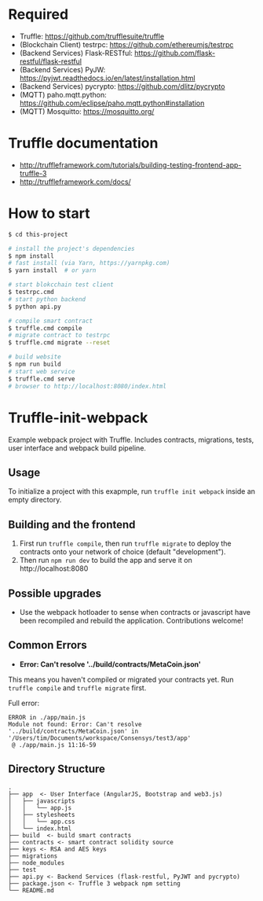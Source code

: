 # Required 
- Truffle: https://github.com/trufflesuite/truffle
- (Blockchain Client) testrpc: https://github.com/ethereumjs/testrpc
- (Backend Services) Flask-RESTful: https://github.com/flask-restful/flask-restful
- (Backend Services) PyJW: https://pyjwt.readthedocs.io/en/latest/installation.html
- (Backend Services) pycrypto: https://github.com/dlitz/pycrypto
- (MQTT) paho.mqtt.python: https://github.com/eclipse/paho.mqtt.python#installation
- (MQTT) Mosquitto: https://mosquitto.org/

# Truffle documentation
- http://truffleframework.com/tutorials/building-testing-frontend-app-truffle-3
- http://truffleframework.com/docs/

# How to start


```bash
$ cd this-project

# install the project's dependencies
$ npm install
# fast install (via Yarn, https://yarnpkg.com)
$ yarn install  # or yarn

# start blokcchain test client
$ testrpc.cmd 
# start python backend
$ python api.py

# compile smart contract
$ truffle.cmd compile
# migrate contract to testrpc
$ truffle.cmd migrate --reset

# build website
$ npm run build
# start web service
$ truffle.cmd serve
# browser to http://localhost:8080/index.html


```

# Truffle-init-webpack
Example webpack project with Truffle. Includes contracts, migrations, tests, user interface and webpack build pipeline.

## Usage

To initialize a project with this exapmple, run `truffle init webpack` inside an empty directory.

## Building and the frontend

1. First run `truffle compile`, then run `truffle migrate` to deploy the contracts onto your network of choice (default "development").
1. Then run `npm run dev` to build the app and serve it on http://localhost:8080

## Possible upgrades

* Use the webpack hotloader to sense when contracts or javascript have been recompiled and rebuild the application. Contributions welcome!

## Common Errors

* **Error: Can't resolve '../build/contracts/MetaCoin.json'**

This means you haven't compiled or migrated your contracts yet. Run `truffle compile` and `truffle migrate` first.

Full error:

```
ERROR in ./app/main.js
Module not found: Error: Can't resolve '../build/contracts/MetaCoin.json' in '/Users/tim/Documents/workspace/Consensys/test3/app'
 @ ./app/main.js 11:16-59
```


## Directory Structure


```
.
├── app  <- User Interface (AngularJS, Bootstrap and web3.js)
│   ├── javascripts
│   │   └── app.js
│   ├── stylesheets
│   │   └── app.css
│   └── index.html
├── build  <- build smart contracts
├── contracts <- smart contract solidity source
├── keys <- RSA and AES keys
├── migrations
├── node_modules
├── test
├── api.py <- Backend Services (flask-restful, PyJWT and pycrypto)
├── package.json <- Truffle 3 webpack npm setting
└── README.md

```